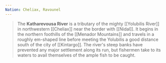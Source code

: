 ```yaml
---
Nation: Cheliax, Ravounel
---
```


> The **Katharevousa River** is a tributary of the mighty [[Yolubilis River]] in northwestern [[Cheliax]] near the border with [[Nidal]]. It begins in the northern foothills of the [[Menador Mountains]] and travels in a roughly em-shaped line before meeting the Yolubilis a good distance south of the city of [[Kintargo]]. The river's steep banks have prevented any major settlement along its run, but fishermen take to its waters to avail themselves of the ample fish to be caught.


